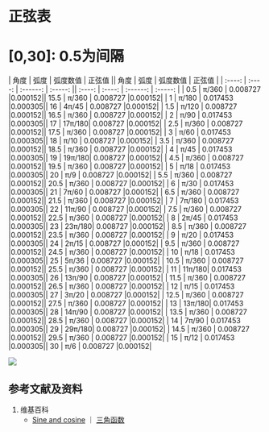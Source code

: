# 正弦表

# [0,30]: 0.5为间隔

|   角度  |  弧度  |  弧度数值  |  正弦值  ||   角度  |  弧度  |  弧度数值  |  正弦值  |
| :----: | :----: | :------: | :-----: || :----: | :----: | :------: | :-----: |
|   0.5   | π/360  | 0.008727 |0.000152||  15.5   | π/360  | 0.008727 |0.000152|
|     1   | π/180  | 0.017453 |0.000305||    16   | 4π/45  | 0.008727 |0.000152|
|   1.5   | π/120  | 0.008727 |0.000152||  16.5   | π/360  | 0.008727 |0.000152|
|     2   | π/90   | 0.017453 |0.000305||    17   | 17π/180| 0.008727 |0.000152|
|   2.5   | π/360  | 0.008727 |0.000152||  17.5   | π/360  | 0.008727 |0.000152|
|     3   | π/60   | 0.017453 |0.000305||    18   | π/10   | 0.008727 |0.000152|
|   3.5   | π/360  | 0.008727 |0.000152||  18.5   | π/360  | 0.008727 |0.000152|
|     4   | π/45   | 0.017453 |0.000305||    19   | 19π/180| 0.008727 |0.000152|
|   4.5   | π/360  | 0.008727 |0.000152||  19.5   | π/360  | 0.008727 |0.000152|
|     5   | π/18   | 0.017453 |0.000305||    20   | π/9    | 0.008727 |0.000152|
|   5.5   | π/360  | 0.008727 |0.000152||  20.5   | π/360  | 0.008727 |0.000152|
|     6   | π/30   | 0.017453 |0.000305||    21   | 7π/60  | 0.008727 |0.000152|
|   6.5   | π/360  | 0.008727 |0.000152||  21.5   | π/360  | 0.008727 |0.000152|
|     7   | 7π/180 | 0.017453 |0.000305||    22   | 11π/90 | 0.008727 |0.000152|
|   7.5   | π/360  | 0.008727 |0.000152||  22.5   | π/360  | 0.008727 |0.000152|
|     8   | 2π/45  | 0.017453 |0.000305||    23   | 23π/180| 0.008727 |0.000152|
|   8.5   | π/360  | 0.008727 |0.000152||  23.5   | π/360  | 0.008727 |0.000152|
|     9   | π/20   | 0.017453 |0.000305||    24   | 2π/15  | 0.008727 |0.000152|
|   9.5   | π/360  | 0.008727 |0.000152||  24.5   | π/360  | 0.008727 |0.000152|
|    10   | π/18   | 0.017453 |0.000305||    25   | 5π/36  | 0.008727 |0.000152|
|  10.5   | π/360  | 0.008727 |0.000152||  25.5   | π/360  | 0.008727 |0.000152|
|    11   | 11π/180| 0.017453 |0.000305||    26   | 13π/90 | 0.008727 |0.000152|
|  11.5   | π/360  | 0.008727 |0.000152||  26.5   | π/360  | 0.008727 |0.000152|
|    12   | π/15   | 0.017453 |0.000305||    27   | 3π/20  | 0.008727 |0.000152|
|  12.5   | π/360  | 0.008727 |0.000152||  27.5   | π/360  | 0.008727 |0.000152|
|    13   | 13π/180| 0.017453 |0.000305||    28   | 14π/90 | 0.008727 |0.000152|
|  13.5   | π/360  | 0.008727 |0.000152||  28.5   | π/360  | 0.008727 |0.000152|
|    14   | 7π/90  | 0.017453 |0.000305||    29   | 29π/180| 0.008727 |0.000152|
|  14.5   | π/360  | 0.008727 |0.000152||  29.5   | π/360  | 0.008727 |0.000152|
|    15   | π/12   | 0.017453 |0.000305||    30   | π/6    | 0.008727 |0.000152|

![](/images/欧几里得几何/三角学/正弦表/正弦表/1a1.jpg)

## 参考文献及资料

1. 维基百科
	- [Sine and cosine](https://en.wikipedia.org/wiki/Sine) ｜ [三角函数](https://en.wikipedia.org/wiki/三角函数)




